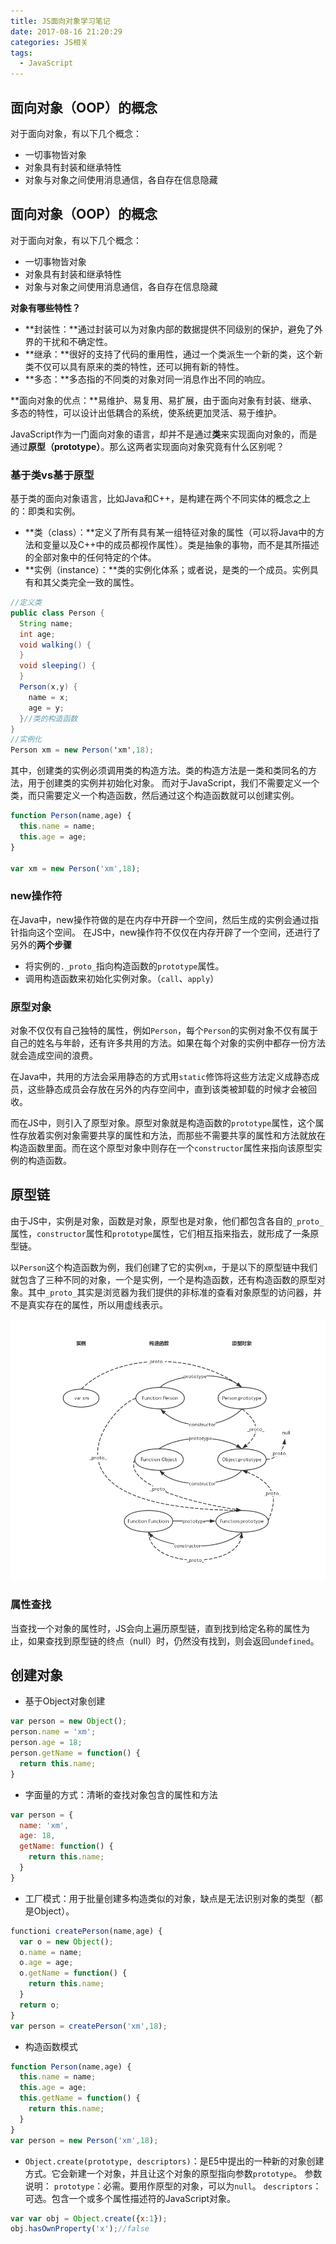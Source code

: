 ```yaml
---
title: JS面向对象学习笔记
date: 2017-08-16 21:20:29
categories: JS相关
tags: 
  - JavaScript
---
```

## 面向对象（OOP）的概念

对于面向对象，有以下几个概念：
* 一切事物皆对象
* 对象具有封装和继承特性
* 对象与对象之间使用消息通信，各自存在信息隐藏

<!-- more -->

## 面向对象（OOP）的概念

对于面向对象，有以下几个概念：
* 一切事物皆对象
* 对象具有封装和继承特性
* 对象与对象之间使用消息通信，各自存在信息隐藏

**对象有哪些特性？**
* **封装性：**通过封装可以为对象内部的数据提供不同级别的保护，避免了外界的干扰和不确定性。
* **继承：**很好的支持了代码的重用性，通过一个类派生一个新的类，这个新类不仅可以具有原来的类的特性，还可以拥有新的特性。
* **多态：**多态指的不同类的对象对同一消息作出不同的响应。

**面向对象的优点：**易维护、易复用、易扩展，由于面向对象有封装、继承、多态的特性，可以设计出低耦合的系统，使系统更加灵活、易于维护。

JavaScript作为一门面向对象的语言，却并不是通过**类**来实现面向对象的，而是通过**原型（prototype）**。那么这两者实现面向对象究竟有什么区别呢？

### 基于类vs基于原型

基于类的面向对象语言，比如Java和C++，是构建在两个不同实体的概念之上的：即类和实例。
* **类（class）：**定义了所有具有某一组特征对象的属性（可以将Java中的方法和变量以及C++中的成员都视作属性）。类是抽象的事物，而不是其所描述的全部对象中的任何特定的个体。
* **实例（instance）：**类的实例化体系；或者说，是类的一个成员。实例具有和其父类完全一致的属性。


```java
//定义类
public class Person {
  String name;
  int age;
  void walking() {
  }
  void sleeping() {
  }
  Person(x,y) {
    name = x;
    age = y;
  }//类的构造函数
}
//实例化
Person xm = new Person('xm',18);
```

其中，创建类的实例必须调用类的构造方法。类的构造方法是一类和类同名的方法，用于创建类的实例并初始化对象。
而对于JavaScript，我们不需要定义一个类，而只需要定义一个构造函数，然后通过这个构造函数就可以创建实例。
```javascript
function Person(name,age) {
  this.name = name;
  this.age = age;
}

var xm = new Person('xm',18);
```
### new操作符

在Java中，new操作符做的是在内存中开辟一个空间，然后生成的实例会通过指针指向这个空间。
在JS中，new操作符不仅仅在内存开辟了一个空间，还进行了另外的**两个步骤**
* 将实例的`._proto_`指向构造函数的`prototype`属性。
* 调用构造函数来初始化实例对象。（`call`、`apply`）

### 原型对象

对象不仅仅有自己独特的属性，例如`Person`，每个`Person`的实例对象不仅有属于自己的姓名与年龄，还有许多共用的方法。如果在每个对象的实例中都存一份方法就会造成空间的浪费。

在Java中，共用的方法会采用静态的方式用`static`修饰将这些方法定义成静态成员，这些静态成员会存放在另外的内存空间中，直到该类被卸载的时候才会被回收。

而在JS中，则引入了原型对象。原型对象就是构造函数的`prototype`属性，这个属性存放着实例对象需要共享的属性和方法，而那些不需要共享的属性和方法就放在构造函数里面。而在这个原型对象中则存在一个`constructor`属性来指向该原型实例的构造函数。

## 原型链

由于JS中，实例是对象，函数是对象，原型也是对象，他们都包含各自的`_proto_`属性，`constructor`属性和`prototype`属性，它们相互指来指去，就形成了一条原型链。

以`Person`这个构造函数为例，我们创建了它的实例`xm`，于是以下的原型链中我们就包含了三种不同的对象，一个是实例，一个是构造函数，还有构造函数的原型对象。其中`_proto_`其实是浏览器为我们提供的非标准的查看对象原型的访问器，并不是真实存在的属性，所以用虚线表示。

![](https://github.com/Yx1aoq1/Yx1aoq1.github.io/raw/master/images/prototype.png)

### 属性查找

当查找一个对象的属性时，JS会向上遍历原型链，直到找到给定名称的属性为止，如果查找到原型链的终点（null）时，仍然没有找到，则会返回`undefined`。

## 创建对象

* 基于Object对象创建

```javascript
var person = new Object();
person.name = 'xm';
person.age = 18;
person.getName = function() {
  return this.name;
}
```
* 字面量的方式：清晰的查找对象包含的属性和方法

```javascript
var person = {
  name: 'xm',
  age: 18,
  getName: function() {
    return this.name;
  }
}
```
* 工厂模式：用于批量创建多构造类似的对象，缺点是无法识别对象的类型（都是Object）。

```javascript
functioni createPerson(name,age) {
  var o = new Object();
  o.name = name;
  o.age = age;
  o.getName = function() {
    return this.name;
  }
  return o;
}
var person = createPerson('xm',18);
```
* 构造函数模式

```javascript
function Person(name,age) {
  this.name = name;
  this.age = age;
  this.getName = function() {
    return this.name;
  }
}
var person = new Person('xm',18);
```
* `Object.create(prototype, descriptors)`：是E5中提出的一种新的对象创建方式。它会新建一个对象，并且让这个对象的原型指向参数`prototype`。
参数说明：
`prototype`：必需。要用作原型的对象，可以为`null`。
`descriptors`：可选。包含一个或多个属性描述符的JavaScript对象。

```javascript
var var obj = Object.create({x:1});
obj.hasOwnProperty('x');//false
```